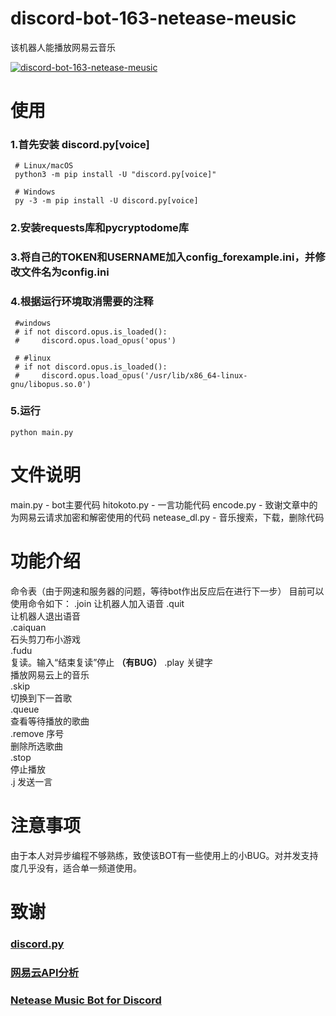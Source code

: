 # discord-bot-163-netease-meusic
该机器人能播放网易云音乐

[![discord-bot-163-netease-meusic](https://socialify.git.ci/vinelin/discord-bot-163-netease-meusic/image?description=1&font=Inter&language=1&owner=1&pattern=Brick%20Wall&theme=Light)](https://github.com/vinelin/discord-bot-163-netease-meusic/)


# 使用
### 1.首先安装 discord.py[voice]

     # Linux/macOS
     python3 -m pip install -U "discord.py[voice]"

     # Windows
     py -3 -m pip install -U discord.py[voice]

### 2.安装requests库和pycryptodome库

### 3.将自己的TOKEN和USERNAME加入config_forexample.ini，并修改文件名为config.ini

### 4.根据运行环境取消需要的注释
     #windows
     # if not discord.opus.is_loaded():
     #     discord.opus.load_opus('opus')

     # #linux
     # if not discord.opus.is_loaded():
     #     discord.opus.load_opus('/usr/lib/x86_64-linux-gnu/libopus.so.0')
     
### 5.运行
    python main.py
 
# 文件说明
main.py - bot主要代码
hitokoto.py - 一言功能代码
encode.py - 致谢文章中的为网易云请求加密和解密使用的代码
netease_dl.py - 音乐搜索，下载，删除代码
    
# 功能介绍
命令表（由于网速和服务器的问题，等待bot作出反应后在进行下一步） 
目前可以使用命令如下： 
.join 
让机器人加入语音
.quit  
让机器人退出语音  
.caiquan  
石头剪刀布小游戏  
.fudu  
复读。输入“结束复读”停止   **（有BUG）**
.play 关键字  
播放网易云上的音乐  
.skip  
切换到下一首歌  
.queue  
查看等待播放的歌曲  
.remove 序号  
删除所选歌曲  
.stop  
停止播放  
.j 
发送一言  

# 注意事项
由于本人对异步编程不够熟练，致使该BOT有一些使用上的小BUG。对并发支持度几乎没有，适合单一频道使用。

# 致谢
### [discord.py](https://github.com/Rapptz/discord.py)
### [网易云API分析](https://www.dazhuanlan.com/2020/03/20/5e73cb9a327c6/)
### [Netease Music Bot for Discord](https://github.com/vinelin/discord-netease-music-bot)
